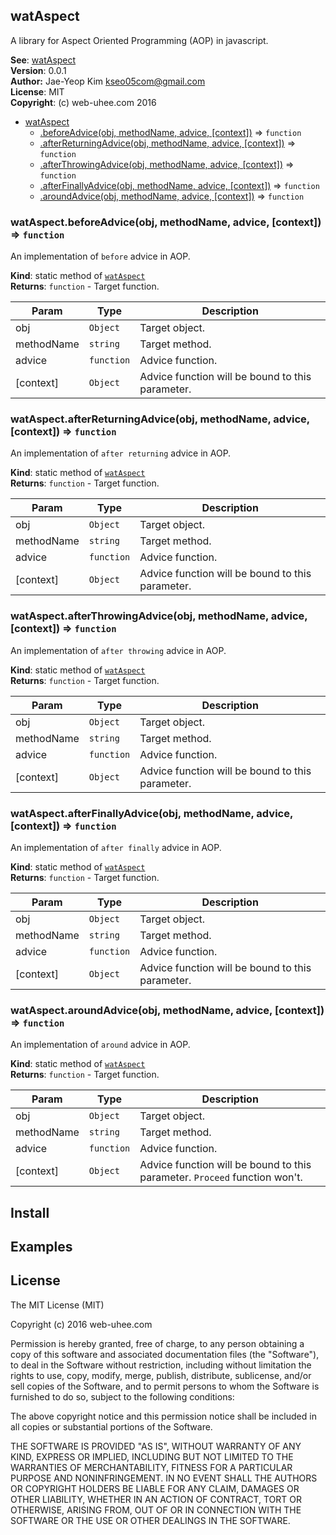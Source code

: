 
<a name="module_watAspect"></a>

## watAspect
A library for Aspect Oriented Programming (AOP) in javascript.

**See**: [watAspect](http://git.web-uhee.com/lib/watAspect)  
**Version**: 0.0.1  
**Author:** Jae-Yeop Kim <kseo05com@gmail.com>  
**License**: MIT  
**Copyright**: (c) web-uhee.com 2016  

* [watAspect](#module_watAspect)
    * [.beforeAdvice(obj, methodName, advice, [context])](#module_watAspect.beforeAdvice) ⇒ <code>function</code>
    * [.afterReturningAdvice(obj, methodName, advice, [context])](#module_watAspect.afterReturningAdvice) ⇒ <code>function</code>
    * [.afterThrowingAdvice(obj, methodName, advice, [context])](#module_watAspect.afterThrowingAdvice) ⇒ <code>function</code>
    * [.afterFinallyAdvice(obj, methodName, advice, [context])](#module_watAspect.afterFinallyAdvice) ⇒ <code>function</code>
    * [.aroundAdvice(obj, methodName, advice, [context])](#module_watAspect.aroundAdvice) ⇒ <code>function</code>

<a name="module_watAspect.beforeAdvice"></a>

### watAspect.beforeAdvice(obj, methodName, advice, [context]) ⇒ <code>function</code>
An implementation of `before` advice in AOP.

**Kind**: static method of <code>[watAspect](#module_watAspect)</code>  
**Returns**: <code>function</code> - Target function.  

| Param | Type | Description |
| --- | --- | --- |
| obj | <code>Object</code> | Target object. |
| methodName | <code>string</code> | Target method. |
| advice | <code>function</code> | Advice function. |
| [context] | <code>Object</code> | Advice function will be bound to this parameter. |

<a name="module_watAspect.afterReturningAdvice"></a>

### watAspect.afterReturningAdvice(obj, methodName, advice, [context]) ⇒ <code>function</code>
An implementation of `after returning` advice in AOP.

**Kind**: static method of <code>[watAspect](#module_watAspect)</code>  
**Returns**: <code>function</code> - Target function.  

| Param | Type | Description |
| --- | --- | --- |
| obj | <code>Object</code> | Target object. |
| methodName | <code>string</code> | Target method. |
| advice | <code>function</code> | Advice function. |
| [context] | <code>Object</code> | Advice function will be bound to this parameter. |

<a name="module_watAspect.afterThrowingAdvice"></a>

### watAspect.afterThrowingAdvice(obj, methodName, advice, [context]) ⇒ <code>function</code>
An implementation of `after throwing` advice in AOP.

**Kind**: static method of <code>[watAspect](#module_watAspect)</code>  
**Returns**: <code>function</code> - Target function.  

| Param | Type | Description |
| --- | --- | --- |
| obj | <code>Object</code> | Target object. |
| methodName | <code>string</code> | Target method. |
| advice | <code>function</code> | Advice function. |
| [context] | <code>Object</code> | Advice function will be bound to this parameter. |

<a name="module_watAspect.afterFinallyAdvice"></a>

### watAspect.afterFinallyAdvice(obj, methodName, advice, [context]) ⇒ <code>function</code>
An implementation of `after finally` advice in AOP.

**Kind**: static method of <code>[watAspect](#module_watAspect)</code>  
**Returns**: <code>function</code> - Target function.  

| Param | Type | Description |
| --- | --- | --- |
| obj | <code>Object</code> | Target object. |
| methodName | <code>string</code> | Target method. |
| advice | <code>function</code> | Advice function. |
| [context] | <code>Object</code> | Advice function will be bound to this parameter. |

<a name="module_watAspect.aroundAdvice"></a>

### watAspect.aroundAdvice(obj, methodName, advice, [context]) ⇒ <code>function</code>
An implementation of `around` advice in AOP.

**Kind**: static method of <code>[watAspect](#module_watAspect)</code>  
**Returns**: <code>function</code> - Target function.  

| Param | Type | Description |
| --- | --- | --- |
| obj | <code>Object</code> | Target object. |
| methodName | <code>string</code> | Target method. |
| advice | <code>function</code> | Advice function. |
| [context] | <code>Object</code> | Advice function will be bound to this parameter. `Proceed` function won't. |


## Install

## Examples

## License

The MIT License (MIT)

Copyright (c) 2016 web-uhee.com

Permission is hereby granted, free of charge, to any person obtaining a copy
of this software and associated documentation files (the "Software"), to deal
in the Software without restriction, including without limitation the rights
to use, copy, modify, merge, publish, distribute, sublicense, and/or sell
copies of the Software, and to permit persons to whom the Software is
furnished to do so, subject to the following conditions:

The above copyright notice and this permission notice shall be included in all
copies or substantial portions of the Software.

THE SOFTWARE IS PROVIDED "AS IS", WITHOUT WARRANTY OF ANY KIND, EXPRESS OR
IMPLIED, INCLUDING BUT NOT LIMITED TO THE WARRANTIES OF MERCHANTABILITY,
FITNESS FOR A PARTICULAR PURPOSE AND NONINFRINGEMENT. IN NO EVENT SHALL THE
AUTHORS OR COPYRIGHT HOLDERS BE LIABLE FOR ANY CLAIM, DAMAGES OR OTHER
LIABILITY, WHETHER IN AN ACTION OF CONTRACT, TORT OR OTHERWISE, ARISING FROM,
OUT OF OR IN CONNECTION WITH THE SOFTWARE OR THE USE OR OTHER DEALINGS IN THE
SOFTWARE.
